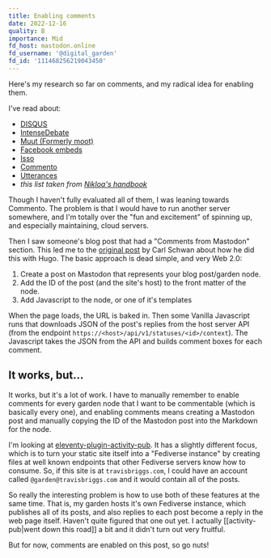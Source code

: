 ```yaml
---
title: Enabling comments
date: 2022-12-16
quality: B
importance: Mid
fd_host: mastodon.online
fd_username: '@digital_garden'
fd_id: '111468256219043450'
---
```


Here's my research so far on comments, and my radical idea for enabling them.

I've read about:

- [DISQUS](https://disqus.com/)
- [IntenseDebate](https://www.intensedebate.com/)
- [Muut (Formerly moot)](https://muut.com/)
- [Facebook embeds](https://facebook.com/)
- [Isso](https://posativ.org/isso/)
- [Commento](https://github.com/adtac/commento)
- [Utterances](https://utteranc.es/)
- _this list taken from [Nikloa's handbook](https://getnikola.com/handbook.html#comments)_

Though I haven't fully evaluated all of them, I was leaning towards Commento. The problem is that I would have to run another server somewhere, and I'm totally over the "fun and excitement" of spinning up, and especially maintaining, cloud servers.

Then I saw someone's blog post that had a "Comments from Mastodon" section. This led me to the [original post](https://carlschwan.eu/2020/12/29/adding-comments-to-your-static-blog-with-mastodon/) by Carl Schwan about how he did this with Hugo. The basic approach is dead simple, and very Web 2.0:

1. Create a post on Mastodon that represents your blog post/garden node.
1. Add the ID of the post (and the site's host) to the front matter of the node.
1. Add Javascript to the node, or one of it's templates

When the page loads, the URL is baked in. Then some Vanilla Javascript runs that downloads JSON of the post's replies from the host server API (from the endpoint `https://<host>/api/v1/statuses/<id>/context`). The Javascript takes the JSON from the API and builds comment boxes for each comment.

## It works, but...

It works, but it's a lot of work. I have to manually remember to enable comments for every garden node that I want to be commentable (which is basically every one), and enabling comments means creating a Mastodon post and manually copying the ID of the Mastodon post into the Markdown for the node.

I'm looking at [eleventy-plugin-activity-pub](https://github.com/LewisDaleUK/eleventy-plugin-activity-pub/tree/main). It has a slightly different focus, which is to turn your static site itself into a "Fediverse instance" by creating files at well known endpoints that other Fediverse servers know how to consume. So, if this site is at `travisbriggs.com`, I could have an account called `@garden@travisbriggs.com` and it would contain all of the posts.

So really the interesting problem is how to use both of these features at the same time. That is, my garden hosts it's own Fediverse instance, which publishes all of its posts, and also replies to each post become a reply in the web page itself. Haven't quite figured that one out yet. I actually [[activity-pub|went down this road]] a bit and it didn't turn out very fruitful.

But for now, comments are enabled on this post, so go nuts!
